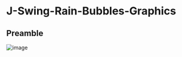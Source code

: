 # J-Swing-Rain-Bubbles-Graphics
## Preamble
![image](https://github.com/Dan-blcw/J-Swing-Rain-Bubbles-Graphics/assets/127305381/77644eba-5182-4966-b787-02090124716f)

